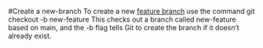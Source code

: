 #Create a new-branch
To create a new [feature branch](https://www.atlassian.com/git/tutorials/comparing-workflows/feature-branch-workflow)
use the command git checkout -b new-feature
This checks out a branch called new-feature based on main, and the -b flag tells Git to create the branch if it doesn’t already exist.